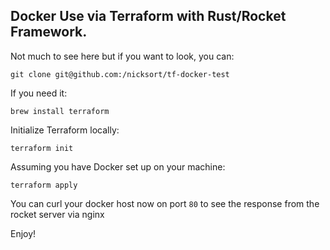 ## Docker Use via Terraform with Rust/Rocket Framework.

Not much to see here but if you want to look, you can:

```
git clone git@github.com:/nicksort/tf-docker-test
```

If you need it:

```
brew install terraform
```

Initialize Terraform locally:

```
terraform init
```

Assuming you have Docker set up on your machine:

```
terraform apply
```

You can curl your docker host now on port `80` to see the response from the rocket server via nginx

Enjoy!

